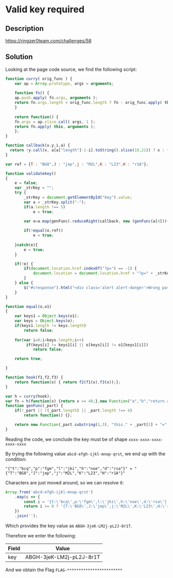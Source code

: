 # Valid key required

## Description

https://ringzer0team.com/challenges/58

## Solution

Looking at the page code source, we find the following script:
```javascript
function curry( orig_func ) {
	var ap = Array.prototype, args = arguments;
	
	function fn() {
	ap.push.apply( fn.args, arguments ); 
	return fn.args.length < orig_func.length ? fn : orig_func.apply( this, fn.args );
	}
	 
	return function() {
	fn.args = ap.slice.call( args, 1 );
	return fn.apply( this, arguments );
	};
}

function callback(x,y,i,a) {
  return !y.call(x, a[a["length"]-1-i].toString().slice(19,21)) ? x : {};
}

var ref = {T : "BG8",J : "jep",j : "M2L",K : "L23",H : "r1A"};

function validatekey()
{
	e = false;
	var _strKey = "";
	try {
		_strKey = document.getElementById("key").value;
		var a = _strKey.split("-");
		if(a.length !== 5)
			e = true;
		
		var o=a.map(genFunc).reduceRight(callback, new (genFunc(a[4]))(Function));

		if(!equal(o,ref))
			e = true;
		
	}catch(e){
		e = true;
	}

	if(!e) {
		if(document.location.href.indexOf("?p=") == -1) {
			document.location = document.location.href + "?p=" + _strKey;
		}
	} else {
		$("#cresponse").html("<div class='alert alert-danger'>Wrong password sorry.</div>");
	}   
}

function equal(o,o1)
{
	var keys1 = Object.keys(o1);
	var keys = Object.keys(o);
	if(keys1.length != keys.length)
		return false;
		
	for(var i=0;i<keys.length;i++)
		 if(keys[i] != keys1[i] || o[keys[i]] != o1[keys1[i]])
			return false;

	return true;

}

function hook(f1,f2,f3) {
	return function(x) { return f2(f1(x),f3(x));};
}

var h = curry(hook);
var fn = h(function(x) {return x >= 48;},new Function("a","b","return a && b;"));
function genFunc(_part) {
	if(!_part || !(_part.length) || _part.length !== 4)
		return function() {};

	return new Function(_part.substring(1,3), "this." + _part[3] + "=" + _part.slice(1,3) + "+" + (fn(function(y){return y<=57})(_part.charCodeAt(0)) ?  _part[0] : "'"+ _part[0] + "'"));
}
```

Reading the code, we conclude the key must be of shape `xxxx-xxxx-xxxx-xxxx-xxxx`

By trying the following value `abcd-efgh-ijkl-mnop-qrst`, we end up with the condition:

```
"{"t":"bcq","p":"fgm","l":"jki","h":"noe","d":"rsa"}" = "{"T":"BG8","J":"jep","j":"M2L","K":"L23","H":"r1A"}"
```

Characters are just moved around, so we can resolve it:
```javascript
Array.from('abcd-efgh-ijkl-mnop-qrst')
	.map(c => {
		const i = '{t:\'bcq\',p:\'fgm\',l:\'jki\',h:\'noe\',d:\'rsa\'}'.indexOf(c);
		return i >= 0 ? '{T:\'BG8\',J:\'jep\',j:\'M2L\',K:\'L23\',H:\'r1A\'}'.charAt(i) : '-';
	})
	.join('');
```

Which provides the key value as `ABGH-3jeK-LM2j-pL2J-8r1T`.

Therefore we enter the following:

|Field  | Value |
| ------------- | ------------- |
|key|ABGH-3jeK-LM2j-pL2J-8r1T|

And we obtain the Flag `FLAG-************************`